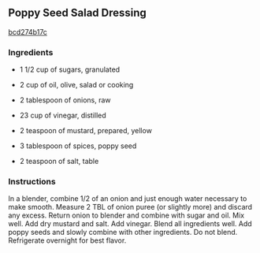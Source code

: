 ## Poppy Seed Salad Dressing

[bcd274b17c](http://www.food.com/recipe/poppy-seed-salad-dressing-280209)

### Ingredients

 - 1 1/2 cup of sugars, granulated

 - 2 cup of oil, olive, salad or cooking

 - 2 tablespoon of onions, raw

 - 23 cup of vinegar, distilled

 - 2 teaspoon of mustard, prepared, yellow

 - 3 tablespoon of spices, poppy seed

 - 2 teaspoon of salt, table

### Instructions

In a blender, combine 1/2 of an onion and just enough water necessary to make smooth. Measure 2 TBL of onion puree (or slightly more) and discard any excess. Return onion to blender and combine with sugar and oil. Mix well. Add dry mustard and salt. Add vinegar. Blend all ingredients well. Add poppy seeds and slowly combine with other ingredients. Do not blend. Refrigerate overnight for best flavor.